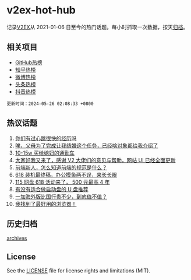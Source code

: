 # v2ex-hot-hub

 记录[V2EX](https://www.v2ex.com/)从 2021-01-06 日至今的热门话题。每小时抓取一次数据，按天[归档](archives)。
 
 ## 相关项目

- [GitHub热榜](https://github.com/snaildev/github-hot-hub)
- [知乎热榜](https://github.com/snaildev/zhihu-hot-hub)
- [微博热榜](https://github.com/snaildev/weibo-hot-hub)
- [头条热榜](https://github.com/snaildev/toutiao-hot-hub)
- [抖音热榜](https://github.com/snaildev/douyin-hot-hub)


 `更新时间：2024-05-26 02:08:33 +0800`

## 热议话题

1. [你们有过心跳很快的经历吗](https://www.v2ex.com/t/1043838)
1. [唉，父母为了完成让我结婚这个任务，已经啥对象都给我介绍了](https://www.v2ex.com/t/1043914)
1. [10-15w 买给媳妇的通勤车](https://www.v2ex.com/t/1043804)
1. [大家好我又来了，感谢 V2 大佬们的意见与帮助，网站 UI 已经全面更新](https://www.v2ex.com/t/1043828)
1. [前端新人，怎么知道前端的规范是什么？](https://www.v2ex.com/t/1043799)
1. [618 装机最终稿，办公摸鱼两不误，来长长眼](https://www.v2ex.com/t/1043795)
1. [115 网盘 618 活动来了， 500 元最高 4 年](https://www.v2ex.com/t/1043798)
1. [有没有适合做启动盘的 U 盘推荐](https://www.v2ex.com/t/1043825)
1. [一加海外版比国行贵不少，到底值不值？](https://www.v2ex.com/t/1043766)
1. [我找到了最好用的浏览器！](https://www.v2ex.com/t/1043928)

## 历史归档

[archives](archives)

## License

See the [LICENSE](LICENSE) file for license rights and limitations (MIT).
